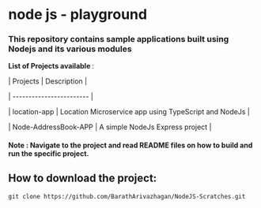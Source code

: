 # node js - playground


### This repository contains sample applications built using Nodejs and its various modules


<b> List of Projects available </b>: 

| Projects | Description |

| ------------------------ |

| location-app | Location Microservice app using TypeScript and NodeJs |

|  Node-AddressBook-APP | A simple NodeJs Express project |


#### Note : Navigate to the project and read README files on how to build and run the specific project.

## How to download the project: 

```
git clone https://github.com/BarathArivazhagan/NodeJS-Scratches.git

```

